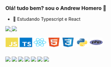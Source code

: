 ### Olá! tudo bem? sou o Andrew Homero 👋

- 🌱 Estudando Typescript e React

<a href="https://github.com/andrewhomero">
<img height="180em" src="https://github-readme-stats.vercel.app/api?username=andrewhomero&show_icons=true&theme=dracula&include_all_commits=true&count_private=true" />
</a>
<a href="https://github.com/andrewhomero">
  <img height="180em" src="https://github-readme-stats.vercel.app/api/top-langs/?username=andrewhomero&layout=compact&langs_count=16&theme=dracula" />
</a>


<div style="display: inline_block"><br>
  <img align="center" alt="Andrew-Js" height="30" width="40" src="https://raw.githubusercontent.com/devicons/devicon/master/icons/javascript/javascript-plain.svg">
  <img align="center" alt="Andrew-Ts" height="30" width="40" src="https://raw.githubusercontent.com/devicons/devicon/master/icons/typescript/typescript-plain.svg">
  <img align="center" alt="Andrew-React" height="30" width="40" src="https://raw.githubusercontent.com/devicons/devicon/master/icons/react/react-original.svg">
  <img align="center" alt="Andrew-HTML" height="30" width="40" src="https://raw.githubusercontent.com/devicons/devicon/master/icons/html5/html5-original.svg">
  <img align="center" alt="Andrew-CSS" height="30" width="40" src="https://raw.githubusercontent.com/devicons/devicon/master/icons/css3/css3-original.svg">
  <img align="center" alt="Andrew-Python" height="30" width="40" src="https://raw.githubusercontent.com/devicons/devicon/master/icons/python/python-original.svg">
  <img align="center" alt="Andrew-Python" height="30" width="40" src="https://raw.githubusercontent.com/devicons/devicon/master/icons/php/php-original.svg">
</div>
  
  ##
 
<div> 
  <a href="#" target="_blank"><img src="https://img.shields.io/badge/YouTube-FF0000?style=for-the-badge&logo=youtube&logoColor=white" target="_blank"></a>
  <a href="https://instagram.com/andrefhomero" target="_blank"><img src="https://img.shields.io/badge/-Instagram-%23E4405F?style=for-the-badge&logo=instagram&logoColor=white" target="_blank"></a>
 	<a href="https://t.me/andrewhomero" target="_blank"><img src="https://img.shields.io/badge/Telegram-9146FF?style=for-the-badge&logo=telegram&logoColor=white" target="_blank"></a>
 <a href="#" target="_blank"><img src="https://img.shields.io/badge/Discord-7289DA?style=for-the-badge&logo=discord&logoColor=white" target="_blank"></a> 
  <a href = "mailto:homerogestorads@gmail.com"><img src="https://img.shields.io/badge/-Gmail-%23333?style=for-the-badge&logo=gmail&logoColor=white" target="_blank"></a>
  <a href="https://www.linkedin.com/in/andrewh-ferreira" target="_blank"><img src="https://img.shields.io/badge/-LinkedIn-%230077B5?style=for-the-badge&logo=linkedin&logoColor=white" target="_blank"></a> 
<a href="https://wa.me/message/62MQOHNM4RE5M1" target="_blank"><img src="https://img.shields.io/badge/-WhatsApp-%a4c639?style=for-the-badge&logo=whatsapp&logoColor=white" target="_blank"></a> 
  
</div>

<!--![Snake animation](https://github.com/andrewhomero/andrewhomero/blob/output/github-contribution-grid-snake.svg)
